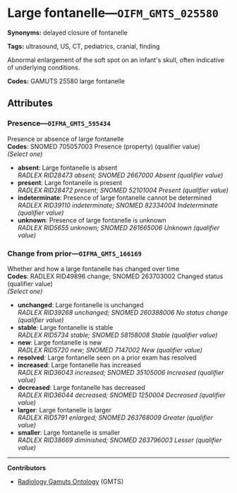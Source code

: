 # Large fontanelle—`OIFM_GMTS_025580`

**Synonyms:** delayed closure of fontanelle

**Tags:** ultrasound, US, CT, pediatrics, cranial, finding

Abnormal enlargement of the soft spot on an infant's skull, often indicative of underlying conditions.

**Codes:** GAMUTS 25580 large fontanelle

## Attributes

### Presence—`OIFMA_GMTS_595434`

Presence or absence of large fontanelle  
**Codes**: SNOMED 705057003 Presence (property) (qualifier value)  
*(Select one)*

- **absent**: Large fontanelle is absent  
_RADLEX RID28473 absent; SNOMED 2667000 Absent (qualifier value)_
- **present**: Large fontanelle is present  
_RADLEX RID28472 present; SNOMED 52101004 Present (qualifier value)_
- **indeterminate**: Presence of large fontanelle cannot be determined  
_RADLEX RID39110 indeterminate; SNOMED 82334004 Indeterminate (qualifier value)_
- **unknown**: Presence of large fontanelle is unknown  
_RADLEX RID5655 unknown; SNOMED 261665006 Unknown (qualifier value)_

### Change from prior—`OIFMA_GMTS_166169`

Whether and how a large fontanelle has changed over time  
**Codes**: RADLEX RID49896 change; SNOMED 263703002 Changed status (qualifier value)  
*(Select one)*

- **unchanged**: Large fontanelle is unchanged  
_RADLEX RID39268 unchanged; SNOMED 260388006 No status change (qualifier value)_
- **stable**: Large fontanelle is stable  
_RADLEX RID5734 stable; SNOMED 58158008 Stable (qualifier value)_
- **new**: Large fontanelle is new  
_RADLEX RID5720 new; SNOMED 7147002 New (qualifier value)_
- **resolved**: Large fontanelle seen on a prior exam has resolved  
- **increased**: Large fontanelle has increased  
_RADLEX RID36043 increased; SNOMED 35105006 Increased (qualifier value)_
- **decreased**: Large fontanelle has decreased  
_RADLEX RID36044 decreased; SNOMED 1250004 Decreased (qualifier value)_
- **larger**: Large fontanelle is larger  
_RADLEX RID5791 enlarged; SNOMED 263768009 Greater (qualifier value)_
- **smaller**: Large fontanelle is smaller  
_RADLEX RID38669 diminished; SNOMED 263796003 Lesser (qualifier value)_

---

**Contributors**

- [Radiology Gamuts Ontology](https://gamuts.net/) (GMTS)